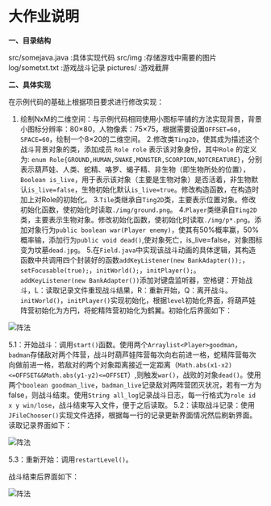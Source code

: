# 大作业说明

**一、目录结构**

src/somejava.java :具体实现代码
src/img :存储游戏中需要的图片
log/sometxt.txt :游戏战斗记录
pictures/ :游戏截屏

**二、具体实现**

在示例代码的基础上根据项目要求进行修改实现：
1. 绘制NxM的二维空间：与示例代码相同使用小图标平铺的方法实现背景，背景小图标分辨率：80×80，人物像素：75×75，根据需要设置`OFFSET=60`，`SPACE=60`，绘制一个8×20的二维空间。
2.修改类`Ting2D`，使其成为描述这个战斗背景对象的类，添加成员 `Role role` 表示该对象身份，其中`Role` 的定义为:
`enum Role{GROUND,HUMAN,SNAKE,MONSTER,SCORPION,NOTCREATURE}`，分别表示葫芦娃、人类、蛇精、咯罗、蝎子精、非生物（即生物所处的位置），`Boolean is_live`，用于表示该对象（主要是生物对象）是否活着，非生物默认`is_live=false`，生物初始化默认`is_live=true`。修改构造函数，在构造时加上对Role的初始化。
3.`Tile`类继承自`Ting2D`类，主要表示位置对象。修改初始化函数，使初始化时读取`./img/ground.png`。
4.`Player`类继承自`Ting2D`类，主要表示生物对象。修改初始化函数，使初始化时读取`./img/p*.png`。添加对象行为`public boolean war(Player enemy)`，使其有50%概率赢，50%概率输，添加行为`public void dead()`,使对象死亡，is_live=false，对象图标变为坟墓`dead.jpg`。
5.在`Field.java`中实现该战斗动画的具体逻辑，其构造函数中共调用四个封装好的函数`addKeyListener(new BankAdapter());`，`setFocusable(true);`，`initWorld();`，`initPlayer();`。
`addKeyListener(new BankAdapter())`添加对键盘监听器，空格键：开始战斗，L：读取记录文件重现战斗结果，R：重新开始，Q：离开战斗。`initWorld()`，`initPlayer()`实现初始化，根据`level`初始化界面，将葫芦娃阵营初始化为方円，将蛇精阵营初始化为鹤翼。初始化后界面如下：

![阵法](http://www.jingduzhisheng.com/wsxs/201609/12/W020160912537837823809.jpg)

5.1：开始战斗：调用`start()`函数。使用两个`Arraylist<Player>goodman`，`badman`存储敌对两个阵营，战斗时葫芦娃阵营每次向右前进一格，蛇精阵营每次向做前进一格，若敌对的两个对象距离接近一定距离（`Math.abs(x1-x2)<=OFFSET&&Math.abs(y1-y2)<=OFFSET`）,则触发`war()`，战败的对象`dead()`。使用两个`boolean goodman_live`，`badman_live`记录敌对两阵营团灭状况，若有一方为false，则战斗结束。使用`String all_log`记录战斗日志，每一行格式为`role id x y win/lose`，战斗结束写入文件，便于之后读取。
5.2：读取战斗记录：使用`JFileChooser()`实现文件选择，根据每一行的记录更新界面情况然后刷新界面。
读取记录界面如下：

![阵法](http://www.jingduzhisheng.com/wsxs/201609/12/W020160912537837823809.jpg)

5.3：重新开始：调用`restartLevel()`。

战斗结束后界面如下：

![阵法](http://www.jingduzhisheng.com/wsxs/201609/12/W020160912537837823809.jpg)




